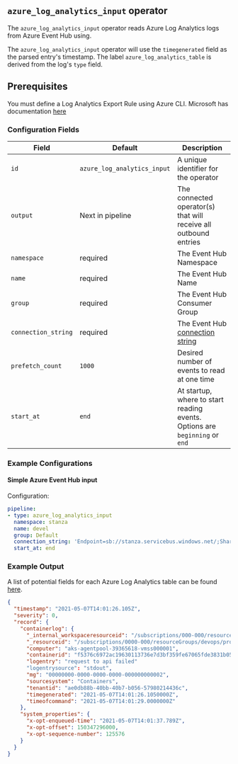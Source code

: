## `azure_log_analytics_input` operator

The `azure_log_analytics_input` operator reads Azure Log Analytics logs from Azure Event Hub using.

The `azure_log_analytics_input` operator will use the `timegenerated` field as the parsed entry's timestamp. The label `azure_log_analytics_table` is derived from the log's `type` field.

## Prerequisites

You must define a Log Analytics Export Rule using Azure CLI. Microsoft has documentation [here](https://docs.microsoft.com/en-us/azure/azure-monitor/logs/logs-data-export?tabs=portal)

### Configuration Fields

| Field               | Default                | Description                                                                                   |
| ---                 | ---                    | ---                                                                                           |
| `id`                | `azure_log_analytics_input` | A unique identifier for the operator                                                          |
| `output`            | Next in pipeline       | The connected operator(s) that will receive all outbound entries                              |
| `namespace`         | required               | The Event Hub Namespace                                                                       |
| `name`              | required               | The Event Hub Name                                                                            |
| `group`             | required               | The Event Hub Consumer Group                                                                  |
| `connection_string` | required               | The Event Hub [connection string](https://docs.microsoft.com/en-us/azure/event-hubs/event-hubs-get-connection-string) |
| `prefetch_count`    | `1000`                 | Desired number of events to read at one time                                                  |
| `start_at`          | `end`                  | At startup, where to start reading events. Options are `beginning` or `end`                   |

### Example Configurations

#### Simple Azure Event Hub input

Configuration:
```yaml
pipeline:
- type: azure_log_analytics_input
  namespace: stanza
  name: devel
  group: Default
  connection_string: 'Endpoint=sb://stanza.servicebus.windows.net/;SharedAccessKeyName=dev;SharedAccessKey=supersecretkey;EntityPath=devel'
  start_at: end
```

### Example Output

A list of potential fields for each Azure Log Analytics table can be found [here](https://docs.microsoft.com/en-us/azure/azure-monitor/reference/tables/tables-category).

```json
{
  "timestamp": "2021-05-07T14:01:26.105Z",
  "severity": 0,
  "record": {
    "containerlog": {
      "_internal_workspaceresourceid": "/subscriptions/000-000/resourcegroups/integration/providers/microsoft.operationalinsights/workspaces/stanza",
      "_resourceid": "/subscriptions/0000-000/resourceGroups/devops/providers/Microsoft.ContainerService/managedClusters/log-analytics",
      "computer": "aks-agentpool-39365618-vmss000001",
      "containerid": "f5376c6972ac19630113736e7d3bf359fe67065fde3831b0502cfee33470e68f",
      "logentry": "request to api failed"
      "logentrysource": "stdout",
      "mg": "00000000-0000-0000-0000-000000000002",
      "sourcesystem": "Containers",
      "tenantid": "ae0db88b-40bb-40b7-b056-57980214436c",
      "timegenerated": "2021-05-07T14:01:26.1050000Z",
      "timeofcommand": "2021-05-07T14:01:29.0000000Z"
    },
    "system_properties": {
      "x-opt-enqueued-time": "2021-05-07T14:01:37.789Z",
      "x-opt-offset": 150347296000,
      "x-opt-sequence-number": 125576
    }
  }
}
```
